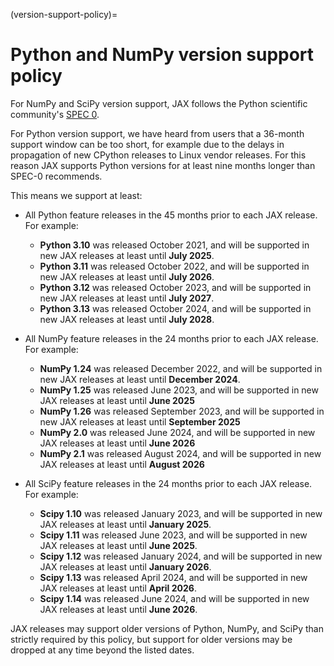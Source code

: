 (version-support-policy)=
# Python and NumPy version support policy

<!--* freshness: { reviewed: '2024-05-02' } *-->

For NumPy and SciPy version support, JAX follows the Python scientific community's
[SPEC 0](https://scientific-python.org/specs/spec-0000/).

For Python version support, we have heard from users that a 36-month support window can
be too short, for example due to the delays in propagation of new CPython releases
to Linux vendor releases. For this reason JAX supports Python versions for at least
nine months longer than SPEC-0 recommends.

This means we support at least:

* All Python feature releases in the 45 months prior to each JAX release. For example:

  * **Python 3.10** was released October 2021, and will be supported in new JAX releases at least until **July 2025**.
  * **Python 3.11** was released October 2022, and will be supported in new JAX releases at least until **July 2026**.
  * **Python 3.12** was released October 2023, and will be supported in new JAX releases at least until **July 2027**.
  * **Python 3.13** was released October 2024, and will be supported in new JAX releases at least until **July 2028**.

* All NumPy feature releases in the 24 months prior to each JAX release. For example:

  * **NumPy 1.24** was released December 2022, and will be supported in new JAX releases at least until **December 2024**.
  * **NumPy 1.25** was released June 2023, and will be supported in new JAX releases at least until **June 2025**
  * **NumPy 1.26** was released September 2023, and will be supported in new JAX releases at least until **September 2025**
  * **NumPy 2.0** was released June 2024, and will be supported in new JAX releases at least until **June 2026**
  * **NumPy 2.1** was released August 2024, and will be supported in new JAX releases at least until **August 2026**

* All SciPy feature releases in the 24 months prior to each JAX release. For example:

  * **Scipy 1.10** was released January 2023, and will be supported in new JAX releases at least until **January 2025**.
  * **Scipy 1.11** was released June 2023, and will be supported in new JAX releases at least until **June 2025**.
  * **Scipy 1.12** was released January 2024, and will be supported in new JAX releases at least until **January 2026**.
  * **Scipy 1.13** was released April 2024, and will be supported in new JAX releases at least until **April 2026**.
  * **Scipy 1.14** was released June 2024, and will be supported in new JAX releases at least until **June 2026**.

JAX releases may support older versions of Python, NumPy, and SciPy than strictly required
by this policy, but support for older versions may be dropped at any time beyond the listed
dates.
